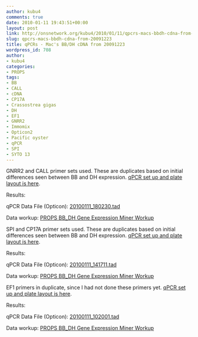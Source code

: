 ```yaml
---
author: kubu4
comments: true
date: 2010-01-11 19:43:51+00:00
layout: post
link: http://onsnetwork.org/kubu4/2010/01/11/qpcrs-macs-bbdh-cdna-from-20091223/
slug: qpcrs-macs-bbdh-cdna-from-20091223
title: qPCRs - Mac's BB/DH cDNA from 20091223
wordpress_id: 708
author:
- kubu4
categories:
- PROPS
tags:
- BB
- CALL
- cDNA
- CP17A
- Crassostrea gigas
- DH
- EF1
- GNRR2
- Immomix
- Opticon2
- Pacific oyster
- qPCR
- SPI
- SYTO 13
---
```


GNRR2 and CALL primer sets used. These are duplicates based on initial differences seen between BB and DH expression. [qPCR set up and plate layout is here](http://eagle.fish.washington.edu/Arabidopsis/Notebook%20Workup%20Files/20100111-03.jpg).

Results:

qPCR Data File (Opticon): [20100111_180230.tad](http://eagle.fish.washington.edu/Arabidopsis/qPCR/Opticon/20100111_180230.tad)

Data workup: [PROPS BB_DH Gene Expression Miner Workup](https://docs.google.com/spreadsheet/ccc?key=0AmS_90rPaQMzdHNfWS1oUHUxNFNwci1zcmhhWjhzZnc&usp=sharing)



SPI and CP17A primer sets used. These are duplicates based on initial differences seen between BB and DH expression. [qPCR set up and plate layout is here](http://eagle.fish.washington.edu/Arabidopsis/Notebook%20Workup%20Files/20100111-02.jpg).

Results:

qPCR Data File (Opticon): [20100111_141711.tad](http://eagle.fish.washington.edu/Arabidopsis/qPCR/Opticon/20100111_141711.tad)

Data workup: [PROPS BB_DH Gene Expression Miner Workup](https://docs.google.com/spreadsheet/ccc?key=0AmS_90rPaQMzdHNfWS1oUHUxNFNwci1zcmhhWjhzZnc&usp=sharing)



EF1 primers in duplicate, since I had not done these primers yet. [qPCR set up and plate layout is here](http://eagle.fish.washington.edu/Arabidopsis/Notebook%20Workup%20Files/20100111-01.jpg).

Results:

qPCR Data File (Opticon): [20100111_102001.tad](http://eagle.fish.washington.edu/Arabidopsis/qPCR/Opticon/20100111_102001.tad)

Data workup: [PROPS BB_DH Gene Expression Miner Workup](https://docs.google.com/spreadsheet/ccc?key=0AmS_90rPaQMzdHNfWS1oUHUxNFNwci1zcmhhWjhzZnc&usp=sharing)


